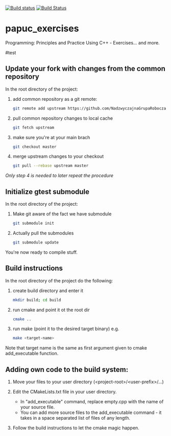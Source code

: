 [![Build status](https://ci.appveyor.com/api/projects/status/fpp8cbc0575e0dd8/branch/master?svg=true)](https://ci.appveyor.com/project/Abergard/papuc-exercises-vj7j7/branch/master)
[![Build Status](https://travis-ci.org/NadzwyczajnaGrupaRobocza/papuc_exercises.svg?branch=master)](https://travis-ci.org/NadzwyczajnaGrupaRobocza/papuc_exercises)
# papuc_exercises
Programming: Principles and Practice Using C++ - Exercises... and more.

#test
## Update your fork with changes from the common repository

In the root directory of the project:

1. add common repository as a git remote:
    ``` bash
    git remote add upstream https://github.com/NadzwyczajnaGrupaRobocza/papuc_exercises.git
    ```

2. pull common repository changes to local cache
    ``` bash
    git fetch upstream
    ```

3. make sure you're at your main brach
    ``` bash
    git checkout master
    ```

4. merge upstream changes to your checkout
    ``` bash
    git pull --rebase upstream master
    ```

*Only step 4 is needed to later repeat the procedure*


## Initialize gtest submodule

In the root directory of the project:

1. Make git aware of the fact we have submodule
    ``` bash
    git submodule init
    ```

2. Actually pull the submodules
    ``` bash
    git submodule update
    ```

You're now ready to compile stuff.

## Build instructions

In the root directory of the project do the following:

1. create build directory and enter it
    ``` bash
    mkdir build; cd build
    ```

2. run cmake and point it ot the root dir
    ``` bash
    cmake ..
    ```

3. run make (point it to the desired target binary) e.g.
    ``` bash
    make <target-name>
   ```
Note that target name is the same as first argument given to cmake add_executable function.

## Adding own code to the build system:

1. Move your files to your user directory (\<project-root\>/\<user-prefix\>/...)

2. Edit the CMakeLists.txt file in your user directory.
    * In "add_executable" command, replace empty.cpp with the name of
      your source file.
    * You can add more source files to the add_executable command - it takes in
      a space separated list of files of any length.
3. Follow the build instructions to let the cmake magic happen.
